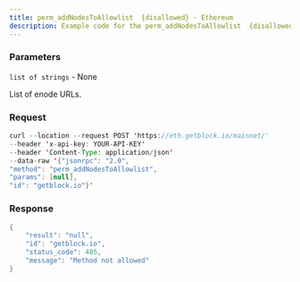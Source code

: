 ```yaml
---
title: perm_addNodesToAllowlist  {disallowed} - Ethereum
description: Example code for the perm_addNodesToAllowlist  {disallowed} json-rpc method. Сomplete guide on how to use perm_addNodesToAllowlist  {disallowed} json-rpc in GetBlock.io Web3 documentation.
---
```


### Parameters


`list of strings` - None

List of enode URLs.

### Request

``` java
curl --location --request POST 'https://eth.getblock.io/mainnet/' 
--header 'x-api-key: YOUR-API-KEY' 
--header 'Content-Type: application/json' 
--data-raw '{"jsonrpc": "2.0",
"method": "perm_addNodesToAllowlist",
"params": [null],
"id": "getblock.io"}'
```

###  Response

``` java
{
    "result": "null",
    "id": "getblock.io",
    "status_code": 405,
    "message": "Method not allowed"
}
```

